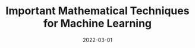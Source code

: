---
title: "Important Mathematical Techniques for Machine Learning"
collection: talks
type: "Tutorial"
permalink: /talks/2013-03-01-tutorial-1
venue: "CANTOR SECT, Department of Mathematical Sciences, The University of Memphis"
date: 2022-03-01
location: "Memphis, TN 3815, USA"
---